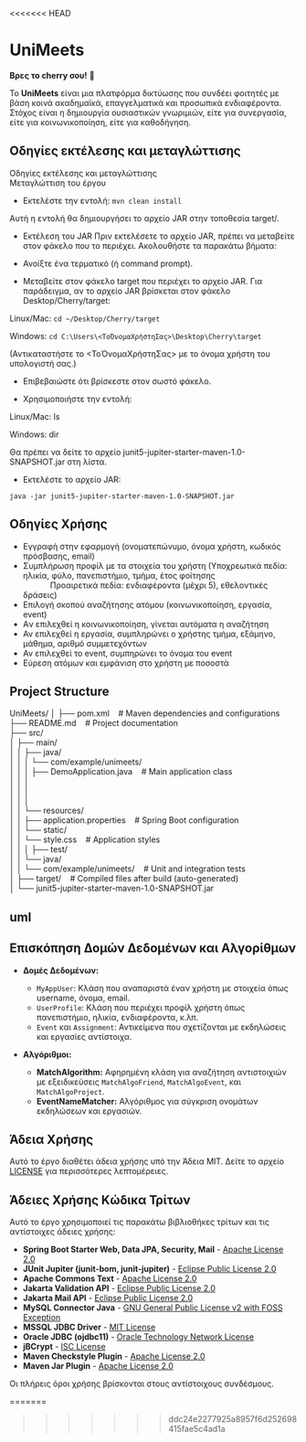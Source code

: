 <<<<<<< HEAD
# UniMeets
**Βρες το cherry σου!** 🍒


Το **UniMeets** είναι μια πλατφόρμα δικτύωσης που συνδέει φοιτητές με βάση κοινά ακαδημαϊκά, επαγγελματικά και προσωπικά ενδιαφέροντα. 
Στόχος είναι η δημιουργία ουσιαστικών γνωριμιών, είτε για συνεργασία, είτε για κοινωνικοποίηση, είτε για καθοδήγηση.


## Οδηγίες εκτέλεσης και μεταγλώττισης
Οδηγίες εκτέλεσης και μεταγλώττισης  
Μεταγλώττιση του έργου
- Εκτελέστε την εντολή:
`mvn clean install`

Αυτή η εντολή θα δημιουργήσει το αρχείο JAR στην τοποθεσία target/.

- Εκτέλεση του JAR
Πριν εκτελέσετε το αρχείο JAR, πρέπει να μεταβείτε στον φάκελο που το περιέχει. Ακολουθήστε τα παρακάτω βήματα:

- Ανοίξτε ένα τερματικό (ή command prompt).

- Μεταβείτε στον φάκελο target που περιέχει το αρχείο JAR.
Για παράδειγμα, αν το αρχείο JAR βρίσκεται στον φάκελο Desktop/Cherry/target:

Linux/Mac:
`cd ~/Desktop/Cherry/target`

Windows:
`cd C:\Users\<ΤοΌνομαΧρήστηΣας>\Desktop\Cherry\target`

(Αντικαταστήστε το <ΤοΌνομαΧρήστηΣας> με το όνομα χρήστη του υπολογιστή σας.)

- Επιβεβαιώστε ότι βρίσκεστε στον σωστό φάκελο.

- Χρησιμοποιήστε την εντολή:

Linux/Mac:
ls

Windows:
dir

Θα πρέπει να δείτε το αρχείο junit5-jupiter-starter-maven-1.0-SNAPSHOT.jar στη λίστα.

- Εκτελέστε το αρχείο JAR:

`java -jar junit5-jupiter-starter-maven-1.0-SNAPSHOT.jar`

## Οδηγίες Χρήσης
- Εγγραφή στην εφαρμογή (ονοματεπώνυμο, όνομα χρήστη, κωδικός πρόσβασης, email)
- Συμπλήρωση προφίλ με τα στοιχεία του χρήστη (Υποχρεωτικά πεδία: ηλικία, φύλο, πανεπιστήμιο, τμήμα, έτος φοίτησης  
&nbsp;&nbsp;&nbsp;&nbsp;&nbsp;&nbsp;&nbsp;&nbsp;&nbsp;&nbsp;&nbsp;&nbsp;Προαιρετικά πεδία: ενδιαφέροντα (μέχρι 5), εθελοντικές δράσεις)
- Επιλογή σκοπού αναζήτησης ατόμου (κοινωνικοποίηση, εργασία, event)
- Aν επιλεχθεί η κοινωνικοποίηση, γίνεται αυτόματα η αναζήτηση
- Αν επιλεχθεί η εργασία, συμπληρώνει ο χρήστης τμήμα, εξάμηνο, μάθημα, αριθμό συμμετεχόντων
- Αν επιλεχθεί το event, συμπηρώνει το όνομα του event
- Εύρεση ατόμων και εμφάνιση στο χρήστη με ποσοστά

## Project Structure

UniMeets/
│
├── pom.xml &nbsp;&nbsp;&nbsp;# Maven dependencies and configurations        
├── README.md &nbsp;&nbsp;&nbsp;# Project documentation  
├── src/  
│   ├── main/  
│   │   ├── java/  
│   │   │   └── com/example/unimeets/  
│   │   │       ├── DemoApplication.java &nbsp;&nbsp;&nbsp;# Main application class  
│   │   │       
│   │   │             
│   │   │       
│   │   └── resources/  
│   │       ├── application.properties &nbsp;&nbsp;&nbsp;# Spring Boot configuration  
│   │       └── static/  
│   │           └── style.css &nbsp;&nbsp;&nbsp;# Application styles  
│   │
│   ├── test/  
│   │   └── java/  
│   │       └── com/example/unimeets/ &nbsp;&nbsp;&nbsp;# Unit and integration tests  
│
├── target/ &nbsp;&nbsp;&nbsp;# Compiled files after build (auto-generated)  
│   └── junit5-jupiter-starter-maven-1.0-SNAPSHOT.jar  

## uml

## Επισκόπηση Δομών Δεδομένων και Αλγορίθμων
- **Δομές Δεδομένων:**
  - `MyAppUser`: Κλάση που αναπαριστά έναν χρήστη με στοιχεία όπως username, όνομα, email.
  - `UserProfile`: Κλάση που περιέχει προφίλ χρήστη όπως πανεπιστήμιο, ηλικία, ενδιαφέροντα, κ.λπ.
  - `Event` και `Assignment`: Αντικείμενα που σχετίζονται με εκδηλώσεις και εργασίες αντίστοιχα.

- **Αλγόριθμοι:**
  - **MatchAlgorithm:** Αφηρημένη κλάση για αναζήτηση αντιστοιχιών με εξειδικεύσεις `MatchAlgoFriend`, `MatchAlgoEvent`, και `MatchAlgoProject`.
  - **EventNameMatcher:** Αλγόριθμος για σύγκριση ονομάτων εκδηλώσεων και εργασιών.


## Άδεια Χρήσης

Αυτό το έργο διαθέτει άδεια χρήσης υπό την Άδεια MIT. Δείτε το αρχείο [LICENSE](LICENSE) για περισσότερες λεπτομέρειες.

## Άδειες Χρήσης Κώδικα Τρίτων

Αυτό το έργο χρησιμοποιεί τις παρακάτω βιβλιοθήκες τρίτων και τις αντίστοιχες άδειες χρήσης:

- **Spring Boot Starter Web, Data JPA, Security, Mail** - [Apache License 2.0](https://www.apache.org/licenses/LICENSE-2.0)  
- **JUnit Jupiter (junit-bom, junit-jupiter)** - [Eclipse Public License 2.0](https://www.eclipse.org/legal/epl-2.0/)  
- **Apache Commons Text** - [Apache License 2.0](https://www.apache.org/licenses/LICENSE-2.0)  
- **Jakarta Validation API** - [Eclipse Public License 2.0](https://www.eclipse.org/legal/epl-2.0/)  
- **Jakarta Mail API** - [Eclipse Public License 2.0](https://www.eclipse.org/legal/epl-2.0/)  
- **MySQL Connector Java** - [GNU General Public License v2 with FOSS Exception](https://www.mysql.com/about/legal/licensing/)  
- **MSSQL JDBC Driver** - [MIT License](https://opensource.org/licenses/MIT)  
- **Oracle JDBC (ojdbc11)** - [Oracle Technology Network License](https://www.oracle.com/downloads/licenses/otn-license.html)  
- **jBCrypt** - [ISC License](https://opensource.org/licenses/ISC)  
- **Maven Checkstyle Plugin** - [Apache License 2.0](https://www.apache.org/licenses/LICENSE-2.0)  
- **Maven Jar Plugin** - [Apache License 2.0](https://www.apache.org/licenses/LICENSE-2.0)  

Οι πλήρεις όροι χρήσης βρίσκονται στους αντίστοιχους συνδέσμους.




=======
>>>>>>> ddc24e2277925a8957f6d252698415fae5c4ad1a

